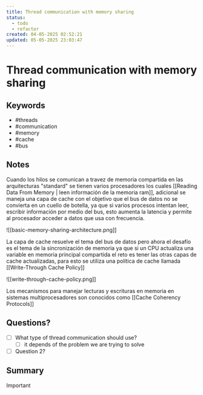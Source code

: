 ```yaml
---
title: Thread communication with memory sharing
status:
  - todo
  - refactor
created: 04-05-2025 02:52:21
updated: 05-05-2025 23:03:47
---
```


# Thread communication with memory sharing
## Keywords
- #threads 
- #communication 
- #memory 
- #cache 
- #bus

## Notes
Cuando los hilos se comunican a travez de memoria compartida en las arquitecturas "standard" se tienen varios procesadores los cuales [[Reading Data From Memory | leen información de la memoria ram]], adicional se maneja una capa de cache con el objetivo que el bus de datos no se convierta en un cuello de botella, ya que si varios procesos intentan leer, escribir información por medio del bus, esto aumenta la latencia y permite al procesador acceder a datos que usa con frecuencia.

![[basic-memory-sharing-architecture.png]]

La capa de cache resuelve el tema del bus de datos pero ahora el desafío es el tema de la sincronización de memoria ya que si un CPU actualiza una variable en memoria principal compartida el reto es tener las otras capas de cache actualizadas, para esto se utiliza una política de cache llamada [[Write-Through Cache Policy]]

![[write-through-cache-policy.png]]

Los mecanismos para manejar lecturas y escrituras en memoria en sistemas multiprocesadores son conocidos como [[Cache Coherency Protocols]]
## Questions?
- [ ] What type of thread communication should use?
	- [ ] it depends of the problem we are trying to solve
- [ ] Question 2?

## Summary

> [!important]
> 
